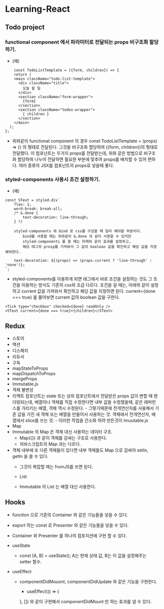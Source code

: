 # Learning-React

## Todo project

### functional component 에서 파라미터로 전달되는 props 비구조화 할당하기.
-  (예)
```
	const TodoListTemplate = ({form, children}) => {
  	return (
    <main className="todo-list-template">
      <div className="title">
        오늘 할 일
      </div>
      <section className="form-wrapper">
        {form}
      </section>
      <section className="todos-wrapper">
        { children }
      </section>
    </main>
  );
};
```

- 위와같이 functional component 의 경우	const TodoListTemplate = (props) => {} 의 형태로 전달된다.
	그것을 비구조화 할당하여 ({form, children})의 형태로 전달했다.
	이 컴포넌트는 두가지 props를 전달받는데, 위와 같은 방법으로 비구조화 할당하여 나누어 전달하면 필요한 부분에 맞추어 props를 배치할 수 있어 편하다.
	여러 종류의 JSX를 컴포넌트의 props로 넣을때 좋다.

### styled-components 사용시 조건 설정하기.
- (예)

```
const SText = styled.div`
	flex: 1;
	word-break: break-all;
	/* &.done {
		text-decoration: line-through;
	} */
	
	styled-components 와 bind 로 css를 구성할 때 달리 해야할 부분이다.
		bind를 사용할 때는 위와같이 &.done 과 같이 사용할 수 있지만
		styled-components 를 쓸 때는 아래와 같이 효과를 설정하고,
		해당 태그의 prosp를 가져와서 그 값의 boolean 값을 확인하고 해당 값을 지정해야한다.
	
	text-decoration: ${(props) => (props.current ? 'line-through' : 'none')};
`;
```

- styled-components를 이용하게 되면 태그에서 바로 조건을 설정하는 것도 그 조건을 이용하는 방식도 기존의 css와 조금 다르다.
	조건을 걸 때는,	아래와 같이 설정하고 current 값을 가져와서 확인하고 해당 값을 지정하면 된다.
	current={done === true} 를 물어보면 current 값의 boolean 값을 구한다.

```
<Tick type="checkbox" checked={done} readOnly />
<SText current={done === true}>{children}</SText>
```


## Redux
- 스토어
- 액션
- 디스패치
- 리듀서
- 구독
- mapStateToProps
- mapDispatchToProps
- mergeProps
- Immutable.js
 - 객체 불변성
  - 리액트 컴포넌트는 state 또는 상위 컴포넌트에서 전달받은 props 값이 변할 때 렌더링되는데,
	  배열이나 객체를 직접 수정한다면 내부 값을 수정했을때, 같은 레퍼런스를 가리키는 배열, 객체 역시 수정된다.
		- 그렇기때문에 전개연산자를 사용해서 기존 값을 가진 새 객체 또는 배열을 만들어서 사용하는 것.
		 객체에서 전개연산자, 배열에서 slice를 쓰는 것.
		- 이러한 작업을 간소화 하려 만든것이 Imuutable.js
 - Map
  - Immutable 의 Map 은 객체 대신 사용하는 데이터 구조.
	- Map({}) 과 같이 객체를 감싸는 구조로 사용한다.
	- 자바스크립트의 Map 과는 다르다.
  - 객체 내부에 또 다른 객체들이 있다면 내부 객체들도 Map 으로 감싸야 setIn, getIn 을 쓸 수 있다.
	- 그것이 복잡할 때는 fromJS를 쓰면 된다.
	
	- List
	 - Immutable 의 List 는 배열 대신 사용한다.

## Hooks
- function 으로 기존의 Container 와 같은 기능들을 넣을 수 있다.
- export 하는 const 로 Presenter 와 같은 기능들을 넣을 수 있다.
- Container 와 Presenter 를 하나의 컴포지션에 구현 할 수 있다.

- useState
  - const [A, B] = useState();
		A는 현재 상태 값,
		B는 이 값을 설정해주는 setter 함수.

- useEffect
  - componentDidMouont, componentDidUpdate 와 같은 기능을 구현한다.
	- useEffect(() => {

	}, []) 와 같이 구현해서 componentDidMount 만 하는 효과를 낼 수 있다.